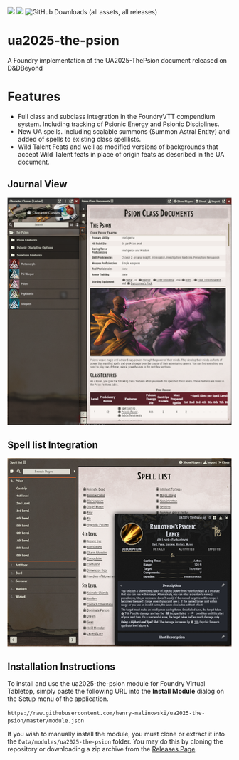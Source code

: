 ![](https://img.shields.io/badge/Foundry-v12-informational)
![](https://img.shields.io/badge/Foundry-v13-informational)
![GitHub Downloads (all assets, all releases)](https://img.shields.io/github/downloads/henry-malinowski/instant-range/total)

# ua2025-the-psion
A Foundry implementation of the UA2025-ThePsion document released on D&amp;DBeyond

# Features

* Full class and subclass integration in the FoundryVTT compendium system. Including tracking of Psionic Energy and Psionic Disciplines.
* New UA spells. Including scalable summons (Summon Astral Entity) and added of spells to existing class spelllists.
* Wild Talent Feats and well as modified versions of backgrounds that accept Wild Talent feats in place of origin feats as described in the UA document.

## Journal View
<img src="https://raw.githubusercontent.com/henry-malinowski/ua2025-the-psion/refs/heads/main/github-assets/example_1.png">

## Spell list Integration
<img src="https://raw.githubusercontent.com/henry-malinowski/ua2025-the-psion/refs/heads/main/github-assets/example_2.png">

## Installation Instructions

To install and use the ua2025-the-psion module for Foundry Virtual Tabletop, simply paste the following URL into the **Install Module** dialog on the Setup menu of the application.

`https://raw.githubusercontent.com/henry-malinowski/ua2025-the-psion/master/module.json`

If you wish to manually install the module, you must clone or extract it into the `Data/modules/ua2025-the-psion` folder. You may do this by cloning the repository or downloading a zip archive from the [Releases Page](https://github.com/henry-malinowski/ua2025-the-psion/releases).
